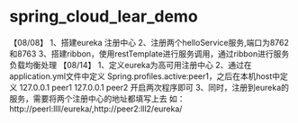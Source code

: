 # spring_cloud_lear_demo
【08/08】
1、搭建eureka 注册中心
2、注册两个helloService服务,端口为8762和8763
3、搭建ribbon，使用restTemplate进行服务调用，通过ribbon进行服务负载均衡处理
【08/14】
1、定义eureka为高可用注册中心
2、通过在application.yml文件中定义
Spring.profiles.active:peer1，之后在本机host中定义
127.0.0.1 peer1
127.0.0.1 peer2
开启两次程序即可
3、同时，注册到eureka的服务，需要将两个注册中心的地址都填写上去
如： http://peerl:llll/eureka/,http://peer2:lll2/eureka/